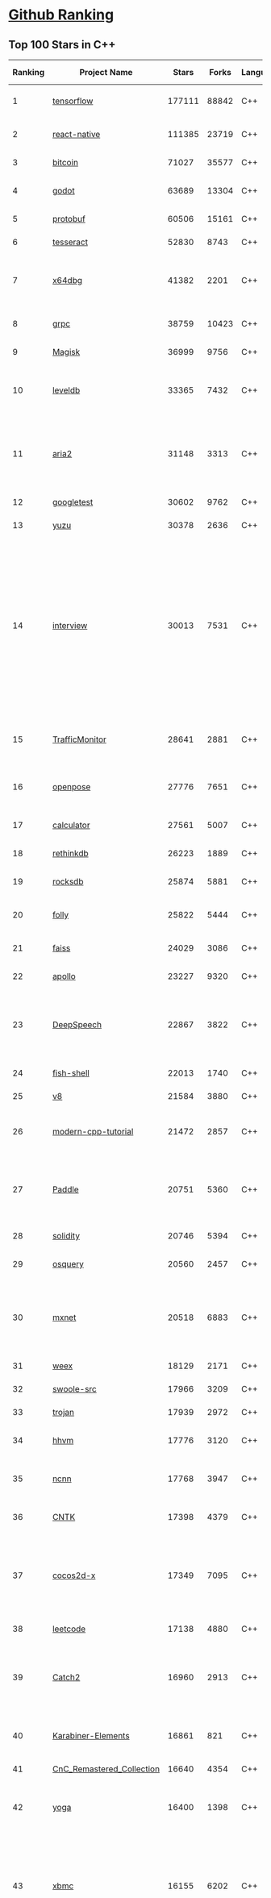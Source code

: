 [Github Ranking](../README.md)
==========

## Top 100 Stars in C\+\+

| Ranking | Project Name | Stars | Forks | Language | Open Issues | Description | Last Commit |
| ------- | ------------ | ----- | ----- | -------- | ----------- | ----------- | ----------- |
| 1 | [tensorflow](https://github.com/tensorflow/tensorflow) | 177111 | 88842 | C++ | 1922 | An Open Source Machine Learning Framework for Everyone | 2023-08-23T02:27:20Z |
| 2 | [react-native](https://github.com/facebook/react-native) | 111385 | 23719 | C++ | 1468 | A framework for building native applications using React | 2023-08-23T02:51:50Z |
| 3 | [bitcoin](https://github.com/bitcoin/bitcoin) | 71027 | 35577 | C++ | 350 | Bitcoin Core integration/staging tree | 2023-08-23T02:29:34Z |
| 4 | [godot](https://github.com/godotengine/godot) | 63689 | 13304 | C++ | 8288 | Godot Engine – Multi-platform 2D and 3D game engine | 2023-08-23T02:54:06Z |
| 5 | [protobuf](https://github.com/protocolbuffers/protobuf) | 60506 | 15161 | C++ | 735 | Protocol Buffers - Google's data interchange format | 2023-08-23T01:55:11Z |
| 6 | [tesseract](https://github.com/tesseract-ocr/tesseract) | 52830 | 8743 | C++ | 386 | Tesseract Open Source OCR Engine (main repository) | 2023-08-16T11:54:11Z |
| 7 | [x64dbg](https://github.com/x64dbg/x64dbg) | 41382 | 2201 | C++ | 550 | An open-source user mode debugger for Windows. Optimized for reverse engineering and malware analysis. | 2023-08-22T23:09:16Z |
| 8 | [grpc](https://github.com/grpc/grpc) | 38759 | 10423 | C++ | 593 | The C based gRPC (C++, Python, Ruby, Objective-C, PHP, C#) | 2023-08-23T00:36:44Z |
| 9 | [Magisk](https://github.com/topjohnwu/Magisk) | 36999 | 9756 | C++ | 16 | The Magic Mask for Android | 2023-08-19T21:22:57Z |
| 10 | [leveldb](https://github.com/google/leveldb) | 33365 | 7432 | C++ | 200 | LevelDB is a fast key-value storage library written at Google that provides an ordered mapping from string keys to string values. | 2023-08-18T19:33:10Z |
| 11 | [aria2](https://github.com/aria2/aria2) | 31148 | 3313 | C++ | 968 | aria2 is a lightweight multi-protocol & multi-source, cross platform download utility operated in command-line. It supports HTTP/HTTPS, FTP, SFTP, BitTorrent and Metalink. | 2023-08-01T15:11:21Z |
| 12 | [googletest](https://github.com/google/googletest) | 30602 | 9762 | C++ | 249 | GoogleTest - Google Testing and Mocking Framework | 2023-08-22T18:00:12Z |
| 13 | [yuzu](https://github.com/yuzu-emu/yuzu) | 30378 | 2636 | C++ | 1332 | Nintendo Switch emulator | 2023-08-23T02:56:40Z |
| 14 | [interview](https://github.com/huihut/interview) | 30013 | 7531 | C++ | 16 | 📚 C/C++ 技术面试基础知识总结，包括语言、程序库、数据结构、算法、系统、网络、链接装载库等知识及面试经验、招聘、内推等信息。This repository is a summary of the basic knowledge of recruiting job seekers and beginners in the direction of C/C++ technology, including language, program library, data structure, algorithm, system, network, link loading library, interview experience, recruitment, recommendation, etc. | 2023-06-20T13:46:12Z |
| 15 | [TrafficMonitor](https://github.com/zhongyang219/TrafficMonitor) | 28641 | 2881 | C++ | 887 | 这是一个用于显示当前网速、CPU及内存利用率的桌面悬浮窗软件，并支持任务栏显示，支持更换皮肤。 | 2023-08-14T15:21:13Z |
| 16 | [openpose](https://github.com/CMU-Perceptual-Computing-Lab/openpose) | 27776 | 7651 | C++ | 253 | OpenPose: Real-time multi-person keypoint detection library for body, face, hands, and foot estimation | 2023-08-17T21:31:26Z |
| 17 | [calculator](https://github.com/microsoft/calculator) | 27561 | 5007 | C++ | 282 | Windows Calculator: A simple yet powerful calculator that ships with Windows | 2023-08-17T03:20:10Z |
| 18 | [rethinkdb](https://github.com/rethinkdb/rethinkdb) | 26223 | 1889 | C++ | 1338 | The open-source database for the realtime web. | 2023-06-14T01:36:18Z |
| 19 | [rocksdb](https://github.com/facebook/rocksdb) | 25874 | 5881 | C++ | 550 | A library that provides an embeddable, persistent key-value store for fast storage. | 2023-08-23T02:54:43Z |
| 20 | [folly](https://github.com/facebook/folly) | 25822 | 5444 | C++ | 339 | An open-source C++ library developed and used at Facebook. | 2023-08-22T17:06:57Z |
| 21 | [faiss](https://github.com/facebookresearch/faiss) | 24029 | 3086 | C++ | 321 | A library for efficient similarity search and clustering of dense vectors. | 2023-08-22T23:01:50Z |
| 22 | [apollo](https://github.com/ApolloAuto/apollo) | 23227 | 9320 | C++ | 588 | An open autonomous driving platform | 2023-08-21T12:36:33Z |
| 23 | [DeepSpeech](https://github.com/mozilla/DeepSpeech) | 22867 | 3822 | C++ | 115 | DeepSpeech is an open source embedded (offline, on-device) speech-to-text engine which can run in real time on devices ranging from a Raspberry Pi 4 to high power GPU servers. | 2023-07-20T13:12:55Z |
| 24 | [fish-shell](https://github.com/fish-shell/fish-shell) | 22013 | 1740 | C++ | 447 | The user-friendly command line shell. | 2023-08-22T20:21:32Z |
| 25 | [v8](https://github.com/v8/v8) | 21584 | 3880 | C++ | 0 | The official mirror of the V8 Git repository | 2023-08-09T21:57:13Z |
| 26 | [modern-cpp-tutorial](https://github.com/changkun/modern-cpp-tutorial) | 21472 | 2857 | C++ | 8 | 📚 Modern C++ Tutorial: C++11/14/17/20 On the Fly \| https://changkun.de/modern-cpp/ | 2023-07-16T16:56:29Z |
| 27 | [Paddle](https://github.com/PaddlePaddle/Paddle) | 20751 | 5360 | C++ | 1077 | PArallel Distributed Deep LEarning: Machine Learning Framework from Industrial Practice （『飞桨』核心框架，深度学习&机器学习高性能单机、分布式训练和跨平台部署） | 2023-08-23T02:55:44Z |
| 28 | [solidity](https://github.com/ethereum/solidity) | 20746 | 5394 | C++ | 370 | Solidity, the Smart Contract Programming Language | 2023-08-23T02:52:12Z |
| 29 | [osquery](https://github.com/osquery/osquery) | 20560 | 2457 | C++ | 567 | SQL powered operating system instrumentation, monitoring, and analytics. | 2023-08-18T18:39:46Z |
| 30 | [mxnet](https://github.com/apache/mxnet) | 20518 | 6883 | C++ | 1799 | Lightweight, Portable, Flexible Distributed/Mobile Deep Learning with Dynamic, Mutation-aware Dataflow Dep Scheduler; for Python, R, Julia, Scala, Go, Javascript and more | 2023-08-21T15:44:06Z |
| 31 | [weex](https://github.com/alibaba/weex) | 18129 | 2171 | C++ | 47 | A framework for building Mobile cross-platform UI | 2022-12-16T06:13:17Z |
| 32 | [swoole-src](https://github.com/swoole/swoole-src) | 17966 | 3209 | C++ | 87 | 🚀 Coroutine-based concurrency library for PHP | 2023-08-22T16:09:28Z |
| 33 | [trojan](https://github.com/trojan-gfw/trojan) | 17939 | 2972 | C++ | 67 | An unidentifiable mechanism that helps you bypass GFW. | 2023-08-07T18:58:43Z |
| 34 | [hhvm](https://github.com/facebook/hhvm) | 17776 | 3120 | C++ | 529 | A virtual machine for executing programs written in Hack. | 2023-08-23T00:18:42Z |
| 35 | [ncnn](https://github.com/Tencent/ncnn) | 17768 | 3947 | C++ | 972 | ncnn is a high-performance neural network inference framework optimized for the mobile platform | 2023-08-22T15:50:45Z |
| 36 | [CNTK](https://github.com/microsoft/CNTK) | 17398 | 4379 | C++ | 750 | Microsoft Cognitive Toolkit (CNTK), an open source deep-learning toolkit | 2023-03-11T07:31:35Z |
| 37 | [cocos2d-x](https://github.com/cocos2d/cocos2d-x) | 17349 | 7095 | C++ | 1403 | Cocos2d-x is a suite of open-source, cross-platform, game-development tools utilized by millions of developers across the globe. Its core has evolved to serve as the foundation for Cocos Creator 1.x & 2.x. | 2023-08-06T07:01:12Z |
| 38 | [leetcode](https://github.com/haoel/leetcode) | 17138 | 4880 | C++ | 23 | LeetCode Problems' Solutions  | 2023-06-14T13:43:40Z |
| 39 | [Catch2](https://github.com/catchorg/Catch2) | 16960 | 2913 | C++ | 358 | A modern, C++-native, test framework for unit-tests, TDD and BDD - using C++14, C++17 and later (C++11 support is in v2.x branch, and C++03 on the Catch1.x branch) | 2023-08-20T20:18:12Z |
| 40 | [Karabiner-Elements](https://github.com/pqrs-org/Karabiner-Elements) | 16861 | 821 | C++ | 880 | Karabiner-Elements is a powerful utility for keyboard customization on macOS Sierra (10.12) or later. | 2023-08-21T23:53:43Z |
| 41 | [CnC_Remastered_Collection](https://github.com/electronicarts/CnC_Remastered_Collection) | 16640 | 4354 | C++ | 75 | None | 2022-12-08T11:20:03Z |
| 42 | [yoga](https://github.com/facebook/yoga) | 16400 | 1398 | C++ | 88 | Yoga is a cross-platform layout engine which implements Flexbox. Follow https://twitter.com/yogalayout for updates. | 2023-08-18T07:13:21Z |
| 43 | [xbmc](https://github.com/xbmc/xbmc) | 16155 | 6202 | C++ | 618 | Kodi is an award-winning free and open source home theater/media center software and entertainment hub for digital media. With its beautiful interface and powerful skinning engine, it's available for Android, BSD, Linux, macOS, iOS, tvOS and Windows. | 2023-08-22T23:16:44Z |
| 44 | [Qv2ray](https://github.com/Qv2ray/Qv2ray) | 15721 | 3208 | C++ | 52 | :star: Linux / Windows / macOS 跨平台 V2Ray 客户端 \| 支持 VMess / VLESS / SSR / Trojan / Trojan-Go / NaiveProxy / HTTP / HTTPS / SOCKS5 \| 使用 C++ / Qt 开发 \| 可拓展插件式设计 :star: | 2023-07-11T02:06:48Z |
| 45 | [uWebSockets](https://github.com/uNetworking/uWebSockets) | 15709 | 1723 | C++ | 22 | Simple, secure & standards compliant web server for the most demanding of applications | 2023-08-12T05:17:18Z |
| 46 | [react-native-windows](https://github.com/microsoft/react-native-windows) | 15589 | 1146 | C++ | 793 | A framework for building native Windows apps with React. | 2023-08-23T00:48:20Z |
| 47 | [AirSim](https://github.com/microsoft/AirSim) | 14982 | 4291 | C++ | 599 | Open source simulator for autonomous vehicles built on Unreal Engine / Unity, from Microsoft AI & Research | 2023-07-14T21:44:31Z |
| 48 | [FreeCAD](https://github.com/FreeCAD/FreeCAD) | 14878 | 3385 | C++ | 903 | This is the official source code of FreeCAD, a free and opensource multiplatform 3D parametric modeler. | 2023-08-22T22:55:03Z |
| 49 | [dogecoin](https://github.com/dogecoin/dogecoin) | 14318 | 2797 | C++ | 148 | very currency | 2023-08-19T07:54:37Z |
| 50 | [BackgroundMusic](https://github.com/kyleneideck/BackgroundMusic) | 13968 | 641 | C++ | 435 | Background Music, a macOS audio utility: automatically pause your music, set individual apps' volumes and record system audio. | 2022-11-27T05:01:20Z |
| 51 | [keepassxc](https://github.com/keepassxreboot/keepassxc) | 16761 | 1266 | C++ | 561 | KeePassXC is a cross-platform community-driven port of the Windows application “Keepass Password Safe”. | 2023-08-22T18:19:36Z |
| 52 | [yoga](https://github.com/facebook/yoga) | 16400 | 1398 | C++ | 88 | Yoga is a cross-platform layout engine which implements Flexbox. Follow https://twitter.com/yogalayout for updates. | 2023-08-18T07:13:21Z |
| 53 | [xbmc](https://github.com/xbmc/xbmc) | 16155 | 6202 | C++ | 618 | Kodi is an award-winning free and open source home theater/media center software and entertainment hub for digital media. With its beautiful interface and powerful skinning engine, it's available for Android, BSD, Linux, macOS, iOS, tvOS and Windows. | 2023-08-22T23:16:44Z |
| 54 | [3d-game-shaders-for-beginners](https://github.com/lettier/3d-game-shaders-for-beginners) | 15914 | 1282 | C++ | 17 | 🎮 A step-by-step guide to implementing SSAO, depth of field, lighting, normal mapping, and more for your 3D game. | 2023-06-25T21:58:57Z |
| 55 | [Qv2ray](https://github.com/Qv2ray/Qv2ray) | 15721 | 3208 | C++ | 52 | :star: Linux / Windows / macOS 跨平台 V2Ray 客户端 \| 支持 VMess / VLESS / SSR / Trojan / Trojan-Go / NaiveProxy / HTTP / HTTPS / SOCKS5 \| 使用 C++ / Qt 开发 \| 可拓展插件式设计 :star: | 2023-07-11T02:06:48Z |
| 56 | [uWebSockets](https://github.com/uNetworking/uWebSockets) | 15709 | 1723 | C++ | 22 | Simple, secure & standards compliant web server for the most demanding of applications | 2023-08-12T05:17:18Z |
| 57 | [react-native-windows](https://github.com/microsoft/react-native-windows) | 15589 | 1146 | C++ | 793 | A framework for building native Windows apps with React. | 2023-08-23T00:48:20Z |
| 58 | [LightGBM](https://github.com/microsoft/LightGBM) | 15386 | 3772 | C++ | 285 | A fast, distributed, high performance gradient boosting (GBT, GBDT, GBRT, GBM or MART) framework based on decision tree algorithms, used for ranking, classification and many other machine learning tasks. | 2023-08-22T16:17:49Z |
| 59 | [libphonenumber](https://github.com/google/libphonenumber) | 15289 | 1998 | C++ | 0 | Google's common Java, C++ and JavaScript library for parsing, formatting, and validating international phone numbers. | 2023-08-22T23:05:16Z |
| 60 | [Arduino](https://github.com/esp8266/Arduino) | 15232 | 13410 | C++ | 278 | ESP8266 core for Arduino | 2023-08-15T16:26:22Z |
| 61 | [Marlin](https://github.com/MarlinFirmware/Marlin) | 15144 | 18552 | C++ | 652 | Marlin is an optimized firmware for RepRap 3D printers based on the Arduino platform. Many commercial 3D printers come with Marlin installed. Check with your vendor if you need source code for your specific machine. | 2023-08-23T02:01:13Z |
| 62 | [AirSim](https://github.com/microsoft/AirSim) | 14982 | 4291 | C++ | 599 | Open source simulator for autonomous vehicles built on Unreal Engine / Unity, from Microsoft AI & Research | 2023-07-14T21:44:31Z |
| 63 | [FreeCAD](https://github.com/FreeCAD/FreeCAD) | 14878 | 3385 | C++ | 903 | This is the official source code of FreeCAD, a free and opensource multiplatform 3D parametric modeler. | 2023-08-22T22:55:03Z |
| 64 | [smartknob](https://github.com/scottbez1/smartknob) | 14401 | 849 | C++ | 40 | Haptic input knob with software-defined endstops and virtual detents | 2023-07-29T22:50:09Z |
| 65 | [BackgroundMusic](https://github.com/kyleneideck/BackgroundMusic) | 13968 | 641 | C++ | 435 | Background Music, a macOS audio utility: automatically pause your music, set individual apps' volumes and record system audio. | 2022-11-27T05:01:20Z |
| 66 | [cutter](https://github.com/rizinorg/cutter) | 13911 | 1070 | C++ | 464 | Free and Open Source Reverse Engineering Platform powered by rizin | 2023-08-19T18:17:22Z |
| 67 | [incubator-weex](https://github.com/apache/incubator-weex) | 13825 | 1849 | C++ | 232 | Apache Weex (Incubating) | 2021-05-31T09:47:25Z |
| 68 | [USTC-Course](https://github.com/USTC-Resource/USTC-Course) | 13801 | 3505 | C++ | 0 | :heart:中国科学技术大学课程资源 | 2022-07-04T13:12:06Z |
| 69 | [Sourcetrail](https://github.com/CoatiSoftware/Sourcetrail) | 13564 | 1236 | C++ | 356 | Sourcetrail - free and open-source interactive source explorer | 2021-12-13T18:24:17Z |
| 70 | [muduo](https://github.com/chenshuo/muduo) | 13478 | 5048 | C++ | 26 | Event-driven network library for multi-threaded Linux server in C++11 | 2023-06-02T04:06:33Z |
| 71 | [IoT-For-Beginners](https://github.com/microsoft/IoT-For-Beginners) | 13388 | 1996 | C++ | 35 | 12 Weeks, 24 Lessons, IoT for All! | 2023-07-19T02:15:12Z |
| 72 | [cosmos](https://github.com/OpenGenus/cosmos) | 13372 | 3648 | C++ | 1019 | World's largest Contributor driven code dataset \| Used in Quark Search Engine, @OpenGenus IQ, OpenGenus Visual Project | 2023-08-14T20:04:12Z |
| 73 | [pybind11](https://github.com/pybind/pybind11) | 13370 | 1909 | C++ | 465 | Seamless operability between C++11 and Python | 2023-08-21T21:15:03Z |
| 74 | [bgfx](https://github.com/bkaradzic/bgfx) | 13316 | 1839 | C++ | 267 | Cross-platform, graphics API agnostic, "Bring Your Own Engine/Framework" style rendering library. | 2023-08-22T17:12:11Z |
| 75 | [codon](https://github.com/exaloop/codon) | 13203 | 475 | C++ | 147 | A high-performance, zero-overhead, extensible Python compiler using LLVM | 2023-08-19T15:59:24Z |
| 76 | [foundationdb](https://github.com/apple/foundationdb) | 13097 | 1264 | C++ | 702 | FoundationDB - the open source, distributed, transactional key-value store | 2023-08-23T01:42:40Z |
| 77 | [arangodb](https://github.com/arangodb/arangodb) | 13094 | 824 | C++ | 711 | 🥑 ArangoDB is a native multi-model database with flexible data models for documents, graphs, and key-values. Build high performance applications using a convenient SQL-like query language or JavaScript extensions. | 2023-08-22T23:36:29Z |
| 78 | [polybar](https://github.com/polybar/polybar) | 12831 | 622 | C++ | 135 | A fast and easy-to-use status bar | 2023-08-20T09:59:43Z |
| 79 | [abseil-cpp](https://github.com/abseil/abseil-cpp) | 12632 | 2373 | C++ | 134 | Abseil Common Libraries (C++) | 2023-08-21T19:54:16Z |
| 80 | [arrow](https://github.com/apache/arrow) | 12328 | 3038 | C++ | 3544 | Apache Arrow is a multi-language toolbox for accelerated data interchange and in-memory processing | 2023-08-23T03:00:40Z |
| 81 | [Atmosphere](https://github.com/Atmosphere-NX/Atmosphere) | 12293 | 1105 | C++ | 36 | Atmosphère is a work-in-progress customized firmware for the Nintendo Switch. | 2023-08-22T00:51:06Z |
| 82 | [OpenRCT2](https://github.com/OpenRCT2/OpenRCT2) | 12124 | 1428 | C++ | 1412 | An open source re-implementation of RollerCoaster Tycoon 2 🎢 | 2023-08-22T22:10:31Z |
| 83 | [WLED](https://github.com/Aircoookie/WLED) | 12084 | 2464 | C++ | 277 | Control WS2812B and many more types of digital RGB LEDs with an ESP8266 or ESP32 over WiFi! | 2023-08-21T23:36:50Z |
| 84 | [upx](https://github.com/upx/upx) | 11996 | 1208 | C++ | 24 | UPX - the Ultimate Packer for eXecutables | 2023-08-22T09:24:40Z |
| 85 | [watchman](https://github.com/facebook/watchman) | 11891 | 981 | C++ | 159 | Watches files and records, or triggers actions, when they change.  | 2023-08-22T22:48:38Z |
| 86 | [ZeroTierOne](https://github.com/zerotier/ZeroTierOne) | 11869 | 1470 | C++ | 199 | A Smart Ethernet Switch for Earth | 2023-08-22T16:47:39Z |
| 87 | [mosh](https://github.com/mobile-shell/mosh) | 11811 | 728 | C++ | 140 | Mobile Shell | 2023-08-17T22:21:39Z |
| 88 | [annoy](https://github.com/spotify/annoy) | 11786 | 1123 | C++ | 48 | Approximate Nearest Neighbors in C++/Python optimized for memory usage and loading/saving to disk | 2023-08-20T17:38:53Z |
| 89 | [duckdb](https://github.com/duckdb/duckdb) | 11584 | 1077 | C++ | 563 | DuckDB is an in-process SQL OLAP Database Management System | 2023-08-22T20:44:57Z |
| 90 | [workflow](https://github.com/sogou/workflow) | 11276 | 2163 | C++ | 18 | C++ Parallel Computing and Asynchronous Networking Engine | 2023-08-22T19:36:24Z |
| 91 | [turicreate](https://github.com/apple/turicreate) | 11056 | 1159 | C++ | 498 | Turi Create simplifies the development of custom machine learning models. | 2023-05-27T00:04:03Z |
| 92 | [bullet3](https://github.com/bulletphysics/bullet3) | 11002 | 2767 | C++ | 125 | Bullet Physics SDK: real-time collision detection and multi-physics simulation for VR, games, visual effects, robotics, machine learning etc. | 2023-07-19T09:28:55Z |
| 93 | [DearPyGui](https://github.com/hoffstadt/DearPyGui) | 10923 | 595 | C++ | 212 | Dear PyGui: A fast and powerful Graphical User Interface Toolkit for Python with minimal dependencies | 2023-08-19T19:33:21Z |
| 94 | [scylladb](https://github.com/scylladb/scylladb) | 10869 | 1069 | C++ | 2407 | NoSQL data store using the seastar framework, compatible with Apache Cassandra | 2023-08-22T21:43:27Z |
| 95 | [chineseocr_lite](https://github.com/DayBreak-u/chineseocr_lite) | 10795 | 2138 | C++ | 229 | 超轻量级中文ocr，支持竖排文字识别, 支持ncnn、mnn、tnn推理 ( dbnet(1.8M) + crnn(2.5M) + anglenet(378KB)) 总模型仅4.7M  | 2023-08-14T21:55:50Z |
| 96 | [vnote](https://github.com/vnotex/vnote) | 10645 | 1117 | C++ | 592 | A pleasant note-taking platform. | 2023-08-17T09:36:31Z |
| 97 | [zeal](https://github.com/zealdocs/zeal) | 10627 | 770 | C++ | 185 | Offline documentation browser inspired by Dash | 2023-08-19T15:24:25Z |
| 98 | [dxvk](https://github.com/doitsujin/dxvk) | 10534 | 683 | C++ | 200 | Vulkan-based implementation of D3D9, D3D10 and D3D11 for Linux / Wine | 2023-08-22T23:06:28Z |
| 99 | [Waifu2x-Extension-GUI](https://github.com/AaronFeng753/Waifu2x-Extension-GUI) | 10532 | 789 | C++ | 57 | Video, Image and GIF upscale/enlarge(Super-Resolution) and Video frame interpolation. Achieved with Waifu2x,  Real-ESRGAN, Real-CUGAN, RTX Video Super Resolution VSR, SRMD, RealSR, Anime4K, RIFE, IFRNet, CAIN, DAIN,  and ACNet. | 2023-08-21T09:23:15Z |
| 100 | [Gource](https://github.com/acaudwell/Gource) | 10514 | 718 | C++ | 89 | software version control visualization | 2023-05-17T01:41:48Z |

